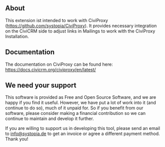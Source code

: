 ## About
This extension ist intended to work with CiviProxy (https://github.com/systopia/CiviProxy). It provides necessary integration on the CiviCRM side to adjust links in Mailings to work with the CiviProxy Installation.

## Documentation
The documentation on CiviProxy can be found here: https://docs.civicrm.org/civiproxy/en/latest/
## We need your support
This software is provided as Free and Open Source Software, and we are happy if you find it useful. However, we have put a lot of work into it (and continue to do so), much of it unpaid for. So if you benefit from our software, please consider making a financial contribution so we can continue to maintain and develop it further.

If you are willing to support us in developing this tool, please send an email to info@systopia.de to get an invoice or agree a different payment method. Thank you! 

